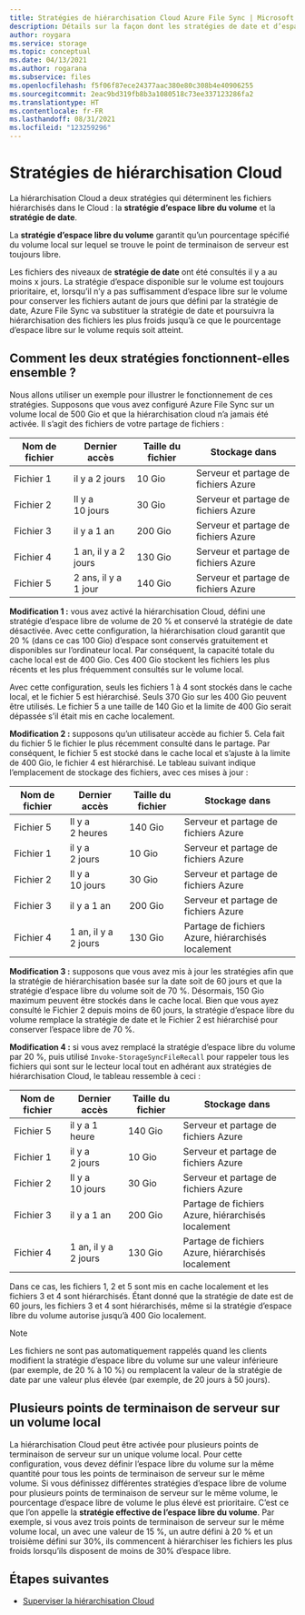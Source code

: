 ```yaml
---
title: Stratégies de hiérarchisation Cloud Azure File Sync | Microsoft Docs
description: Détails sur la façon dont les stratégies de date et d’espace libre du volume fonctionnent ensemble pour différents scénarios.
author: roygara
ms.service: storage
ms.topic: conceptual
ms.date: 04/13/2021
ms.author: rogarana
ms.subservice: files
ms.openlocfilehash: f5f06f87ece24377aac380e80c308b4e40906255
ms.sourcegitcommit: 2eac9bd319fb8b3a1080518c73ee337123286fa2
ms.translationtype: HT
ms.contentlocale: fr-FR
ms.lasthandoff: 08/31/2021
ms.locfileid: "123259296"
---
```

# <a name="cloud-tiering-policies"></a>Stratégies de hiérarchisation Cloud

La hiérarchisation Cloud a deux stratégies qui déterminent les fichiers hiérarchisés dans le Cloud : la **stratégie d’espace libre du volume** et la **stratégie de date**.

La **stratégie d’espace libre du volume** garantit qu’un pourcentage spécifié du volume local sur lequel se trouve le point de terminaison de serveur est toujours libre. 

Les fichiers des niveaux de **stratégie de date** ont été consultés il y a au moins x jours. La stratégie d’espace disponible sur le volume est toujours prioritaire, et, lorsqu’il n’y a pas suffisamment d’espace libre sur le volume pour conserver les fichiers autant de jours que défini par la stratégie de date, Azure File Sync va substituer la stratégie de date et poursuivra la hiérarchisation des fichiers les plus froids jusqu’à ce que le pourcentage d’espace libre sur le volume requis soit atteint.

## <a name="how-both-policies-work-together"></a>Comment les deux stratégies fonctionnent-elles ensemble ?

Nous allons utiliser un exemple pour illustrer le fonctionnement de ces stratégies. Supposons que vous avez configuré Azure File Sync sur un volume local de 500 Gio et que la hiérarchisation cloud n’a jamais été activée. Il s’agit des fichiers de votre partage de fichiers :

|Nom de fichier |Dernier accès  |Taille du fichier  |Stockage dans |
|----------|------------------|-----------|----------|
|Fichier 1    | il y a 2 jours  | 10 Gio | Serveur et partage de fichiers Azure
|Fichier 2    | Il y a 10 jours | 30 Gio | Serveur et partage de fichiers Azure
|Fichier 3    | il y a 1 an | 200 Gio | Serveur et partage de fichiers Azure
|Fichier 4    | 1 an, il y a 2 jours | 130 Gio | Serveur et partage de fichiers Azure
|Fichier 5    | 2 ans, il y a 1 jour | 140 Gio | Serveur et partage de fichiers Azure

**Modification 1 :** vous avez activé la hiérarchisation Cloud, défini une stratégie d’espace libre de volume de 20 % et conservé la stratégie de date désactivée. Avec cette configuration, la hiérarchisation cloud garantit que 20 % (dans ce cas 100 Gio) d’espace sont conservés gratuitement et disponibles sur l’ordinateur local. Par conséquent, la capacité totale du cache local est de 400 Gio. Ces 400 Gio stockent les fichiers les plus récents et les plus fréquemment consultés sur le volume local.

Avec cette configuration, seuls les fichiers 1 à 4 sont stockés dans le cache local, et le fichier 5 est hiérarchisé. Seuls 370 Gio sur les 400 Gio peuvent être utilisés. Le fichier 5 a une taille de 140 Gio et la limite de 400 Gio serait dépassée s’il était mis en cache localement. 

**Modification 2 :** supposons qu’un utilisateur accède au fichier 5. Cela fait du fichier 5 le fichier le plus récemment consulté dans le partage. Par conséquent, le fichier 5 est stocké dans le cache local et s’ajuste à la limite de 400 Gio, le fichier 4 est hiérarchisé. Le tableau suivant indique l’emplacement de stockage des fichiers, avec ces mises à jour :

|Nom de fichier |Dernier accès  |Taille du fichier  |Stockage dans |
|----------|------------------|-----------|----------|
|Fichier 5    | Il y a 2 heures | 140 Gio | Serveur et partage de fichiers Azure
|Fichier 1    | il y a 2 jours  | 10 Gio | Serveur et partage de fichiers Azure
|Fichier 2    | Il y a 10 jours | 30 Gio | Serveur et partage de fichiers Azure
|Fichier 3    | il y a 1 an | 200 Gio | Serveur et partage de fichiers Azure
|Fichier 4    | 1 an, il y a 2 jours | 130 Gio | Partage de fichiers Azure, hiérarchisés localement

**Modification 3 :** supposons que vous avez mis à jour les stratégies afin que la stratégie de hiérarchisation basée sur la date soit de 60 jours et que la stratégie d’espace libre du volume soit de 70 %. Désormais, 150 Gio maximum peuvent être stockés dans le cache local. Bien que vous ayez consulté le Fichier 2 depuis moins de 60 jours, la stratégie d’espace libre du volume remplace la stratégie de date et le Fichier 2 est hiérarchisé pour conserver l’espace libre de 70 %.

**Modification 4 :** si vous avez remplacé la stratégie d’espace libre du volume par 20 %, puis utilisé `Invoke-StorageSyncFileRecall` pour rappeler tous les fichiers qui sont sur le lecteur local tout en adhérant aux stratégies de hiérarchisation Cloud, le tableau ressemble à ceci :

|Nom de fichier |Dernier accès  |Taille du fichier  |Stockage dans |
|----------|------------------|-----------|----------|
|Fichier 5    | il y a 1 heure  | 140 Gio | Serveur et partage de fichiers Azure
|Fichier 1    | il y a 2 jours  | 10 Gio | Serveur et partage de fichiers Azure
|Fichier 2    | Il y a 10 jours | 30 Gio | Serveur et partage de fichiers Azure
|Fichier 3    | il y a 1 an | 200 Gio | Partage de fichiers Azure, hiérarchisés localement
|Fichier 4    | 1 an, il y a 2 jours | 130 Gio | Partage de fichiers Azure, hiérarchisés localement

Dans ce cas, les fichiers 1, 2 et 5 sont mis en cache localement et les fichiers 3 et 4 sont hiérarchisés. Étant donné que la stratégie de date est de 60 jours, les fichiers 3 et 4 sont hiérarchisés, même si la stratégie d’espace libre du volume autorise jusqu’à 400 Gio localement.

> [!NOTE] 
> Les fichiers ne sont pas automatiquement rappelés quand les clients modifient la stratégie d’espace libre du volume sur une valeur inférieure (par exemple, de 20 % à 10 %) ou remplacent la valeur de la stratégie de date par une valeur plus élevée (par exemple, de 20 jours à 50 jours).

## <a name="multiple-server-endpoints-on-a-local-volume"></a>Plusieurs points de terminaison de serveur sur un volume local

La hiérarchisation Cloud peut être activée pour plusieurs points de terminaison de serveur sur un unique volume local. Pour cette configuration, vous devez définir l’espace libre du volume sur la même quantité pour tous les points de terminaison de serveur sur le même volume. Si vous définissez différentes stratégies d’espace libre de volume pour plusieurs points de terminaison de serveur sur le même volume, le pourcentage d’espace libre de volume le plus élevé est prioritaire. C’est ce que l’on appelle la **stratégie effective de l’espace libre du volume**. Par exemple, si vous avez trois points de terminaison de serveur sur le même volume local, un avec une valeur de 15 %, un autre défini à 20 % et un troisième défini sur 30%, ils commencent à hiérarchiser les fichiers les plus froids lorsqu’ils disposent de moins de 30% d’espace libre.

## <a name="next-steps"></a>Étapes suivantes

* [Superviser la hiérarchisation Cloud](file-sync-monitor-cloud-tiering.md)
